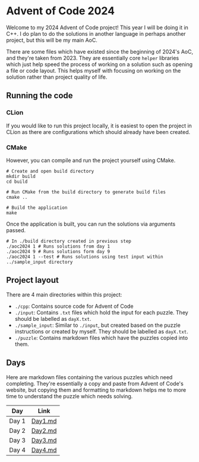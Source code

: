 # Advent of Code 2024

Welcome to my 2024 Advent of Code project! This year I will be doing it in C++. I do plan to do the solutions in another
language in perhaps another project, but this will be my main AoC.

There are some files which have existed since the beginning of 2024's AoC, and they're taken from 2023. They are essentially
core `helper` libraries which just help speed the process of working on a solution such as opening a file or code layout. 
This helps myself with focusing on working on the solution rather than project quality of life.

## Running the code
### CLion
If you would like to run this project locally, it is easiest to open the project in CLion as there are configurations 
which should already have been created.

### CMake
However, you can compile and run the project yourself using CMake.

```shell
# Create and open build directory
mkdir build
cd build

# Run CMake from the build directory to generate build files
cmake ..

# Build the application
make
```

Once the application is built, you can run the solutions via arguments passed.

```shell
# In ./build directory created in previous step
./aoc2024 1 # Runs solutions from day 1
./aoc2024 9 # Runs solutions form day 9
./aoc2024 1 --test # Runs solutions using test input within ../sample_input directory
```

## Project layout
There are 4 main directories within this project:
- `./cpp`: Contains source code for Advent of Code
- `./input`: Contains `.txt` files which hold the input for each puzzle. They should be labelled as `dayX.txt`.
- `./sample_input`: Similar to `./input`, but created based on the puzzle instructions or created by myself. They should be labelled as `dayX.txt`.
- `./puzzle`: Contains markdown files which have the puzzles copied into them.

## Days
Here are markdown files containing the various puzzles which need completing. They're essentially a copy and paste from
Advent of Code's website, but copying them and formatting to markdown helps me to more time to understand the puzzle which
needs solving.

| Day   | Link                        |
|-------|-----------------------------|
| Day 1 | [Day1.md](puzzle%2FDay1.md) |
| Day 2 | [Day2.md](puzzle%2FDay2.md) |
| Day 3 | [Day3.md](puzzle%2FDay3.md) |
| Day 4 | [Day4.md](puzzle%2FDay4.md) |